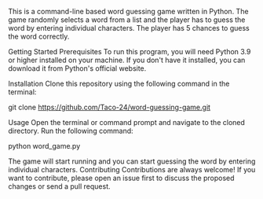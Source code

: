 This is a command-line based word guessing game written in Python. The game randomly selects a word from a list and the player has to guess the word by entering individual characters. The player has 5 chances to guess the word correctly.

Getting Started
Prerequisites
To run this program, you will need Python 3.9 or higher installed on your machine. If you don't have it installed, you can download it from Python's official website.

Installation
Clone this repository using the following command in the terminal:

git clone https://github.com/Taco-24/word-guessing-game.git

Usage
Open the terminal or command prompt and navigate to the cloned directory.
Run the following command:

python word_game.py

The game will start running and you can start guessing the word by entering individual characters.
Contributing
Contributions are always welcome! If you want to contribute, please open an issue first to discuss the proposed changes or send a pull request.
